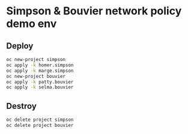 # Simpson & Bouvier network policy demo env

## Deploy
```bash
oc new-project simpson
oc apply -k homer.simpson
oc apply -k marge.simpson
oc new-project bouvier
oc apply -k patty.bouvier
oc apply -k selma.bouvier
```

## Destroy
```bash
oc delete project simpson
oc delete project bouvier
```
